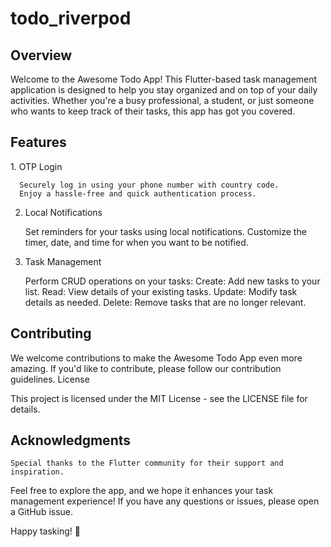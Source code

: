# todo_riverpod
<h2>Overview</h2>

Welcome to the Awesome Todo App! This Flutter-based task management application is designed to help you stay organized and on top of your daily activities. Whether you're a busy professional, a student, or just someone who wants to keep track of their tasks, this app has got you covered.
<h2>Features</h2>
1. OTP Login

      Securely log in using your phone number with country code.
      Enjoy a hassle-free and quick authentication process.

2. Local Notifications

    Set reminders for your tasks using local notifications.
    Customize the timer, date, and time for when you want to be notified.

3. Task Management

    Perform CRUD operations on your tasks:
        Create: Add new tasks to your list.
        Read: View details of your existing tasks.
        Update: Modify task details as needed.
        Delete: Remove tasks that are no longer relevant.

<h2>Contributing</h2>

We welcome contributions to make the Awesome Todo App even more amazing. If you'd like to contribute, please follow our contribution guidelines.
License

This project is licensed under the MIT License - see the LICENSE file for details.
<h2>Acknowledgments</h2>

    Special thanks to the Flutter community for their support and inspiration.
   

Feel free to explore the app, and we hope it enhances your task management experience! If you have any questions or issues, please open a GitHub issue.

Happy tasking! 🚀
